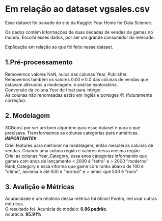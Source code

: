 # Em relação ao dataset vgsales.csv

Esse dataset foi baixado do site da Kaggle: Your Home for Data Science.

Os dados contêm informações de duas décadas de vendas de games no mundo.
Escolhi esses dados, por ser um grande consumidor do mercado.

Explicação em relação ao que foi feito nesse dataset.

## 1.Pré-processamento
Removemos valores NaN, nulos das colunas Year, Publisher.<br>
Removemos também os valores 0.00 e 0.0 das colunas de vendas que estavam alterados a modelagem.
e análise exploratória.<br>
Conversão da coluna Year de float para integer.<br>
As colunas não renomeadas estão em inglês e portuges :disappointed: (futuramente correção).

## 2. Modelagem 
XGBoost por ser um bom algoritmo para esse dataset e para o que precisava.
Transformamos as colunas categorias para numéricas.<br>
***IMPORTANTE***:exclamation::exclamation:<br>
Criei features para melhorar na modelagem, então mesclei as colunas de vendas.
Criando uma coluna região e valores dessa mesma região.<br>
Criei as colunas Year_Category, essa  anos categorias informando que games com anos de lançamento < 2000 é "retro" e > 2000 "moderno"<br> Rank_Category e essa informa que game com ranks abaixo de 100 é "otimo", acimma e até 500 e "normal" e > amior que 500 é "ruim"

## 3. Avalição e Métricas
Acuracidade e um relatório dessa métrica foi ótimo! Porém, irei usar outras métricas.<br>
O resultado foi  Acurácia do modelo: **0.86 padrão**.<br>
Acurácia: **85.91%** 


 
